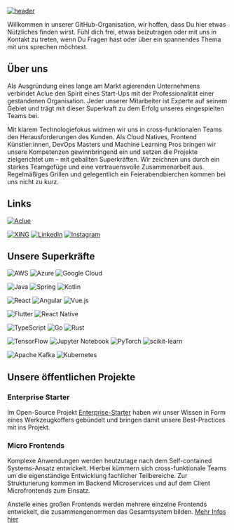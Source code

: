 [![header](https://capsule-render.vercel.app/api?type=waving&height=300&section=header&text=%20Aclue&fontSize=90&fontAlignY=45&desc=Digital%20Excellence&descSize=10&descAlign=58&descAlignY=60&animation=scaleIn&color=5e42f5&fontColor=fff)](https://www.aclue.de/)

Willkommen in unserer GitHub-Organisation, wir hoffen, dass Du hier etwas Nützliches finden wirst. Fühl dich frei, etwas beizutragen oder mit uns in Kontakt zu treten, wenn Du Fragen hast oder über ein spannendes Thema mit uns sprechen möchtest.

## Über uns

Als Ausgründung eines lange am Markt agierenden Unternehmens verbindet Aclue den Spirit eines Start-Ups mit der Professionalität einer gestandenen Organisation. Jeder unserer Mitarbeiter ist Experte auf seinem Gebiet und trägt mit dieser Superkraft zu dem Erfolg unseres eingespielten Teams bei.

Mit klarem Technologiefokus widmen wir uns in cross-funktionalen Teams den Herausforderungen des Kunden. Als Cloud Natives, Frontend Künstler:innen, DevOps Masters und Machine Learning Pros bringen wir unsere Kompetenzen gewinnbringend ein und setzen die Projekte zielgerichtet um – mit geballten Superkräften. Wir zeichnen uns durch ein starkes Teamgefüge und eine vertrauensvolle Zusammenarbeit aus. Regelmäßiges Grillen und gelegentlich ein Feierabendbierchen kommen bei uns nicht zu kurz.

## Links

[![Aclue](https://www.aclue.de/wp-content/uploads/2022/11/220818_ACLUE_Logo_RGB_pos_blue_Kontur-e1668519729343.png)](https://www.aclue.de/)

[![XING](https://img.shields.io/badge/xing-%23006567.svg?style=for-the-badge&logo=xing&logoColor=white)](https://www.xing.com/pages/acluegmbh)
[![LinkedIn](https://img.shields.io/badge/linkedin-%230077B5.svg?style=for-the-badge&logo=linkedin&logoColor=white)](https://www.linkedin.com/company/aclue-gmbh/)
[![Instagram](https://img.shields.io/badge/Instagram-%23E4405F.svg?style=for-the-badge&logo=Instagram&logoColor=white)](https://www.instagram.com/aclue.de/)

## Unsere Superkräfte

![AWS](https://img.shields.io/badge/AWS-%23FF9900.svg?style=for-the-badge&logo=amazon-aws&logoColor=white)
![Azure](https://img.shields.io/badge/azure-%230072C6.svg?style=for-the-badge&logo=microsoftazure&logoColor=white)
![Google Cloud](https://img.shields.io/badge/GoogleCloud-%234285F4.svg?style=for-the-badge&logo=google-cloud&logoColor=white)

![Java](https://img.shields.io/badge/java-%23ED8B00.svg?style=for-the-badge&logo=java&logoColor=white)
![Spring](https://img.shields.io/badge/spring-%236DB33F.svg?style=for-the-badge&logo=spring&logoColor=white)
![Kotlin](https://img.shields.io/badge/kotlin-%237F52FF.svg?style=for-the-badge&logo=kotlin&logoColor=white)

![React](https://img.shields.io/badge/react-%2320232a.svg?style=for-the-badge&logo=react&logoColor=%2361DAFB)
![Angular](https://img.shields.io/badge/angular-%23DD0031.svg?style=for-the-badge&logo=angular&logoColor=white)
![Vue.js](https://img.shields.io/badge/vuejs-%2335495e.svg?style=for-the-badge&logo=vuedotjs&logoColor=%234FC08D)

![Flutter](https://img.shields.io/badge/Flutter-%2302569B.svg?style=for-the-badge&logo=Flutter&logoColor=white)
![React Native](https://img.shields.io/badge/react_native-%2320232a.svg?style=for-the-badge&logo=react&logoColor=%2361DAFB)

![TypeScript](https://img.shields.io/badge/typescript-%23007ACC.svg?style=for-the-badge&logo=typescript&logoColor=white)
![Go](https://img.shields.io/badge/go-%2300ADD8.svg?style=for-the-badge&logo=go&logoColor=white)
![Rust](https://img.shields.io/badge/rust-%23000000.svg?style=for-the-badge&logo=rust&logoColor=white)

![TensorFlow](https://img.shields.io/badge/TensorFlow-%23FF6F00.svg?style=for-the-badge&logo=TensorFlow&logoColor=white)
![Jupyter Notebook](https://img.shields.io/badge/jupyter-%23FA0F00.svg?style=for-the-badge&logo=jupyter&logoColor=white)
![PyTorch](https://img.shields.io/badge/PyTorch-%23EE4C2C.svg?style=for-the-badge&logo=PyTorch&logoColor=white)
![scikit-learn](https://img.shields.io/badge/scikit--learn-%23F7931E.svg?style=for-the-badge&logo=scikit-learn&logoColor=white)

![Apache Kafka](https://img.shields.io/badge/Apache%20Kafka-000?style=for-the-badge&logo=apachekafka)
![Kubernetes](https://img.shields.io/badge/kubernetes-%23326ce5.svg?style=for-the-badge&logo=kubernetes&logoColor=white)

## Unsere öffentlichen Projekte

### Enterprise Starter

Im Open-Source Projekt [Enterprise-Starter](https://github.com/enterprise-starters/enterprise-application-spring-boot-starter) haben wir unser Wissen in Form eines Werkzeugkoffers gebündelt und bringen damit unsere Best-Practices mit ins Projekt.

### Micro Frontends

Komplexe Anwendungen werden heutzutage nach dem Self-contained Systems-Ansatz entwickelt. Hierbei kümmern sich cross-funktionale Teams um die eigenständige Entwicklung fachlicher Teilbereiche. Zur Strukturierung kommen im Backend Microservices und auf dem Client Microfrontends zum Einsatz.

Anstelle eines großen Frontends werden mehrere einzelne Frontends entwickelt, die zusammengenommen das Gesamtsystem bilden. [Mehr Infos hier](https://github.com/aclue-de/FrontendWorkshop)
